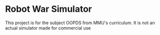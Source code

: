 # Robot War Simulator

This project is for the subject OOPDS from MMU's curriculum. It is not an actual simulator made for commercial use
